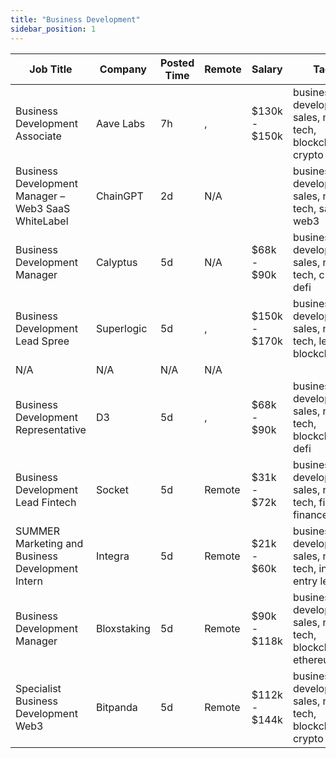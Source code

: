 ```yaml
---
title: "Business Development"
sidebar_position: 1
---
```


| Job Title | Company | Posted Time | Remote | Salary | Tags | Apply Link |
|-----------|---------|-------------|--------|--------|------|------------|
| Business Development Associate | Aave Labs | 7h | , | $130k - $150k | business development, sales, non tech, blockchain, crypto | [Apply](https://web3.career/business-development-associate-avara/139109) |
| Business Development Manager – Web3 SaaS WhiteLabel | ChainGPT | 2d | N/A |  | business development, sales, non tech, saas, web3 | [Apply](https://web3.career/business-development-manager-web3-saas-white-label-chaingpt/136080) |
| Business Development Manager | Calyptus | 5d | N/A | $68k - $90k | business development, sales, non tech, crypto, defi | [Apply](https://web3.career/business-development-manager-calyptus/138986) |
| Business Development Lead Spree | Superlogic | 5d | , | $150k - $170k | business development, sales, non tech, lead, blockchain | [Apply](https://web3.career/business-development-lead-spree-superlogic/138981) |
| N/A | N/A | N/A | N/A |  |  | [Apply](https://web3.career/metana) |
| Business Development Representative | D3 | 5d | , | $68k - $90k | business development, sales, non tech, blockchain, defi | [Apply](https://web3.career/business-development-representative-d3/138980) |
| Business Development Lead Fintech | Socket | 5d | Remote | $31k - $72k | business development, sales, non tech, fintech, finance | [Apply](https://web3.career/business-development-lead-fintech-socket/138918) |
| SUMMER Marketing and Business Development Intern | Integra | 5d | Remote | $21k - $60k | business development, sales, non tech, intern, entry level | [Apply](https://web3.career/summer-marketing-and-business-development-intern-integra/95750) |
| Business Development Manager | Bloxstaking | 5d | Remote | $90k - $118k | business development, sales, non tech, blockchain, ethereum | [Apply](https://web3.career/business-development-manager-bloxstaking/138528) |
| Specialist Business Development Web3 | Bitpanda | 5d | Remote | $112k - $144k | business development, sales, non tech, blockchain, crypto | [Apply](https://web3.career/specialist-business-development-web3-bitpanda/138859) |
